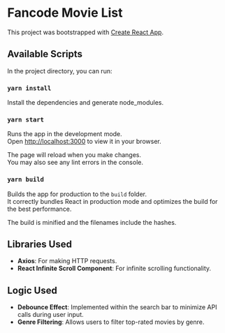 # Fancode Movie List

This project was bootstrapped with [Create React App](https://github.com/facebook/create-react-app).

## Available Scripts

In the project directory, you can run:

### `yarn install`

Install the dependencies and generate node_modules.

### `yarn start`

Runs the app in the development mode.\
Open [http://localhost:3000](http://localhost:3000) to view it in your browser.

The page will reload when you make changes.\
You may also see any lint errors in the console.

### `yarn build`

Builds the app for production to the `build` folder.\
It correctly bundles React in production mode and optimizes the build for the best performance.

The build is minified and the filenames include the hashes.

## Libraries Used

- **Axios**: For making HTTP requests.
- **React Infinite Scroll Component**: For infinite scrolling functionality.

## Logic Used

- **Debounce Effect**: Implemented within the search bar to minimize API calls during user input.
- **Genre Filtering**: Allows users to filter top-rated movies by genre.
